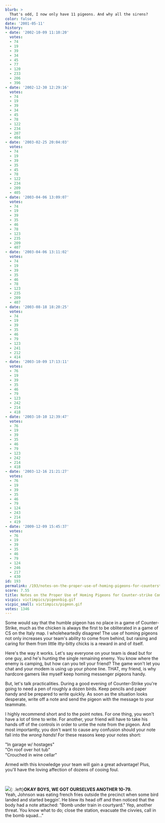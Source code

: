 ```yaml
---
blurb: >
  That's odd, I now only have 11 pigeons. And why all the sirens?
color: false
date: '2001-05-11'
history:
- date: '2002-10-09 11:10:20'
  votes:
  - 74
  - 19
  - 39
  - 34
  - 45
  - 77
  - 120
  - 233
  - 206
  - 396
- date: '2002-12-30 12:29:16'
  votes:
  - 74
  - 19
  - 39
  - 34
  - 45
  - 78
  - 122
  - 234
  - 207
  - 404
- date: '2003-02-25 20:04:03'
  votes:
  - 74
  - 19
  - 39
  - 35
  - 45
  - 78
  - 122
  - 234
  - 209
  - 405
- date: '2003-04-06 13:09:07'
  votes:
  - 74
  - 19
  - 39
  - 35
  - 46
  - 78
  - 123
  - 235
  - 209
  - 407
- date: '2003-04-06 13:11:02'
  votes:
  - 74
  - 19
  - 39
  - 35
  - 46
  - 78
  - 123
  - 235
  - 209
  - 407
- date: '2003-08-18 18:20:25'
  votes:
  - 74
  - 19
  - 39
  - 35
  - 46
  - 79
  - 123
  - 241
  - 212
  - 414
- date: '2003-10-09 17:13:11'
  votes:
  - 76
  - 19
  - 39
  - 35
  - 46
  - 79
  - 123
  - 242
  - 214
  - 418
- date: '2003-10-10 12:39:47'
  votes:
  - 76
  - 19
  - 39
  - 35
  - 46
  - 79
  - 123
  - 242
  - 214
  - 418
- date: '2003-12-16 21:21:27'
  votes:
  - 76
  - 19
  - 39
  - 35
  - 46
  - 79
  - 124
  - 243
  - 214
  - 419
- date: '2009-12-09 15:45:37'
  votes:
  - 76
  - 19
  - 39
  - 35
  - 46
  - 79
  - 124
  - 246
  - 217
  - 430
id: 193
permalink: /193/notes-on-the-proper-use-of-homing-pigeons-for-counterstrike-combat/
score: 7.55
title: Notes on the Proper Use of Homing Pigeons for Counter-strike Combat
vicpic: victimpics/pigeonbig.gif
vicpic_small: victimpics/pigeon.gif
votes: 1346
---
```


Some would say that the humble pigeon has no place in a game of
Counter-Strike, much as the chicken is always the first to be
obliterated in a game of CS on the Italy map. I wholeheartedly disagree!
The use of homing pigeons not only increases your team's ability to come
from behind, but raising and caring for them from little itty-bitty
chicks is a reward in and of itself.

Here's the way it works. Let's say everyone on your team is dead but for
one guy, and he's hunting the single remaining enemy. You know where the
enemy is camping, but how can you tell your friend? The game won't let
you chat and your modem is using up your phone line. THAT, my friend, is
why hardcore gamers like myself keep homing messenger pigeons handy.

But, let's talk practicalities. During a good evening of Counter-Strike
you're going to need a pen of roughly a dozen birds. Keep pencils and
paper handy and be prepared to write quickly. As soon as the situation
looks desperate, write off a note and send the pigeon with the message
to your teammate.

I highly recommend short and to the point notes. For one thing, you
won't have a lot of time to write. For another, your friend will have to
take his hands off of the controls in order to untie the note from the
pigeon. And most importantly, you don't want to cause any confusion
should your note fall into the *wrong hands!* For these reasons keep
your notes short:

"In garage w/ hostages"  
 "On roof over hot tub"  
 "Crouched in wine cellar"

Armed with this knowledge your team will gain a great advantage! Plus,
you'll have the loving affection of dozens of cooing foul.

&nbsp;

[![](img/victimpics/cop.gif)](%ARTICLE[185]%){: .left}**OKAY BOYS, WE GOT
OURSELVES ANOTHER 10-79.**  
 Yeah, Johnson was eating french fries outside the precinct when some
bird landed and started beggin'. He blew its head off and then noticed
that the body had a note attached: "Bomb under train in courtyard." Yep,
another threat. You know what to do; close the station, evacuate the
civvies, call in the bomb squad..."
